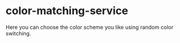 # color-matching-service
Here you can choose the color scheme you like using random color switching.
